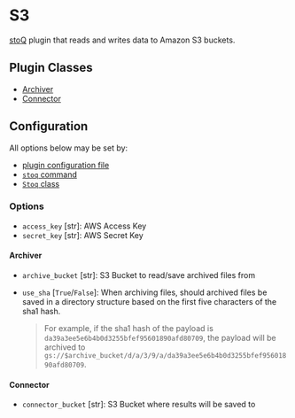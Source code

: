# S3

[stoQ](https://stoq-framework.readthedocs.io/en/latest/index.html) plugin that reads and writes data to Amazon S3 buckets.

## Plugin Classes

- [Archiver](https://stoq-framework.readthedocs.io/en/latest/dev/archivers.html)
- [Connector](https://stoq-framework.readthedocs.io/en/latest/dev/connectors.html)

## Configuration

All options below may be set by:

- [plugin configuration file](https://stoq-framework.readthedocs.io/en/latest/dev/plugin_overview.html#configuration)
- [`stoq` command](https://stoq-framework.readthedocs.io/en/latest/gettingstarted.html#plugin-options)
- [`Stoq` class](https://stoq-framework.readthedocs.io/en/latest/dev/core.html?highlight=plugin_opts#using-providers)

### Options

- `access_key` [str]: AWS Access Key
- `secret_key` [str]: AWS Secret Key

#### Archiver

- `archive_bucket` [str]: S3 Bucket to read/save archived files from

- `use_sha` [`True`/`False`]: When archiving files, should archived files be saved in a directory structure based on the first five characters of the sha1 hash.
  > For example, if the sha1 hash of the payload is `da39a3ee5e6b4b0d3255bfef95601890afd80709`, the payload will be archived to `gs://$archive_bucket/d/a/3/9/a/da39a3ee5e6b4b0d3255bfef95601890afd80709`.

#### Connector

- `connector_bucket` [str]: S3 Bucket where results will be saved to
